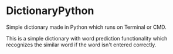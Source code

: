 # DictionaryPython
Simple dictionary made in Python which runs on Terminal or CMD.


This is a simple dictionary with word prediction functionality which recognizes the similar word if the word isn't entered correctly.
